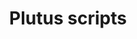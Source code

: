 ---
id: plutus-scripts
title: Plutus scripts
sidebar_label: CLI - Plutus scripts
sidebar_position: 4
description: Transactions involving plutus scripts. 
keywords: [scripts, plutus scripts, cardano, cardano-node, cardano-cli]
---